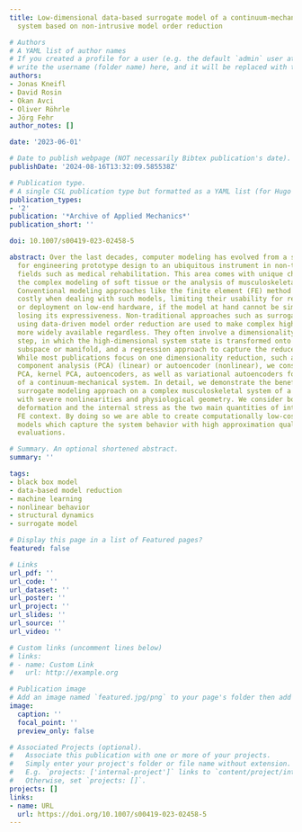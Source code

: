 ```yaml
---
title: Low-dimensional data-based surrogate model of a continuum-mechanical musculoskeletal
  system based on non-intrusive model order reduction

# Authors
# A YAML list of author names
# If you created a profile for a user (e.g. the default `admin` user at `content/authors/admin/`), 
# write the username (folder name) here, and it will be replaced with their full name and linked to their profile.
authors:
- Jonas Kneifl
- David Rosin
- Okan Avci
- Oliver Röhrle
- Jörg Fehr
author_notes: []

date: '2023-06-01'

# Date to publish webpage (NOT necessarily Bibtex publication's date).
publishDate: '2024-08-16T13:32:09.585538Z'

# Publication type.
# A single CSL publication type but formatted as a YAML list (for Hugo requirements).
publication_types:
- '2'
publication: '*Archive of Applied Mechanics*'
publication_short: ''

doi: 10.1007/s00419-023-02458-5

abstract: Over the last decades, computer modeling has evolved from a supporting tool
  for engineering prototype design to an ubiquitous instrument in non-traditional
  fields such as medical rehabilitation. This area comes with unique challenges, e.g.
  the complex modeling of soft tissue or the analysis of musculoskeletal systems.
  Conventional modeling approaches like the finite element (FE) method are computationally
  costly when dealing with such models, limiting their usability for real-time simulation
  or deployment on low-end hardware, if the model at hand cannot be simplified without
  losing its expressiveness. Non-traditional approaches such as surrogate modeling
  using data-driven model order reduction are used to make complex high-fidelity models
  more widely available regardless. They often involve a dimensionality reduction
  step, in which the high-dimensional system state is transformed onto a low-dimensional
  subspace or manifold, and a regression approach to capture the reduced system behavior.
  While most publications focus on one dimensionality reduction, such as principal
  component analysis (PCA) (linear) or autoencoder (nonlinear), we consider and compare
  PCA, kernel PCA, autoencoders, as well as variational autoencoders for the approximation
  of a continuum-mechanical system. In detail, we demonstrate the benefits of the
  surrogate modeling approach on a complex musculoskeletal system of a human upper-arm
  with severe nonlinearities and physiological geometry. We consider both, the model's
  deformation and the internal stress as the two main quantities of interest in a
  FE context. By doing so we are able to create computationally low-cost surrogate
  models which capture the system behavior with high approximation quality and fast
  evaluations.

# Summary. An optional shortened abstract.
summary: ''

tags:
- black box model
- data-based model reduction
- machine learning
- nonlinear behavior
- structural dynamics
- surrogate model

# Display this page in a list of Featured pages?
featured: false

# Links
url_pdf: ''
url_code: ''
url_dataset: ''
url_poster: ''
url_project: ''
url_slides: ''
url_source: ''
url_video: ''

# Custom links (uncomment lines below)
# links:
# - name: Custom Link
#   url: http://example.org

# Publication image
# Add an image named `featured.jpg/png` to your page's folder then add a caption below.
image:
  caption: ''
  focal_point: ''
  preview_only: false

# Associated Projects (optional).
#   Associate this publication with one or more of your projects.
#   Simply enter your project's folder or file name without extension.
#   E.g. `projects: ['internal-project']` links to `content/project/internal-project/index.md`.
#   Otherwise, set `projects: []`.
projects: []
links:
- name: URL
  url: https://doi.org/10.1007/s00419-023-02458-5
---
```


